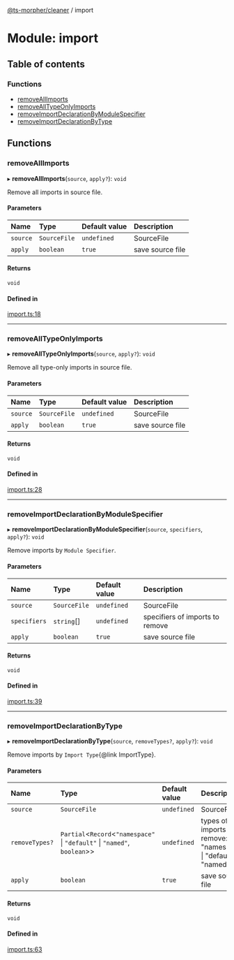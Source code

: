 [@ts-morpher/cleaner](../README.md) / import

# Module: import

## Table of contents

### Functions

- [removeAllImports](import.md#removeallimports)
- [removeAllTypeOnlyImports](import.md#removealltypeonlyimports)
- [removeImportDeclarationByModuleSpecifier](import.md#removeimportdeclarationbymodulespecifier)
- [removeImportDeclarationByType](import.md#removeimportdeclarationbytype)

## Functions

### removeAllImports

▸ **removeAllImports**(`source`, `apply?`): `void`

Remove all imports in source file.

#### Parameters

| Name | Type | Default value | Description |
| :------ | :------ | :------ | :------ |
| `source` | `SourceFile` | `undefined` | SourceFile |
| `apply` | `boolean` | `true` | save source file |

#### Returns

`void`

#### Defined in

[import.ts:18](https://github.com/linbudu599/morpher/blob/387f7fa/packages/cleaner/src/import.ts#L18)

___

### removeAllTypeOnlyImports

▸ **removeAllTypeOnlyImports**(`source`, `apply?`): `void`

Remove all type-only imports in source file.

#### Parameters

| Name | Type | Default value | Description |
| :------ | :------ | :------ | :------ |
| `source` | `SourceFile` | `undefined` | SourceFile |
| `apply` | `boolean` | `true` | save source file |

#### Returns

`void`

#### Defined in

[import.ts:28](https://github.com/linbudu599/morpher/blob/387f7fa/packages/cleaner/src/import.ts#L28)

___

### removeImportDeclarationByModuleSpecifier

▸ **removeImportDeclarationByModuleSpecifier**(`source`, `specifiers`, `apply?`): `void`

Remove imports by `Module Specifier`.

#### Parameters

| Name | Type | Default value | Description |
| :------ | :------ | :------ | :------ |
| `source` | `SourceFile` | `undefined` | SourceFile |
| `specifiers` | `string`[] | `undefined` | specifiers of imports to remove |
| `apply` | `boolean` | `true` | save source file |

#### Returns

`void`

#### Defined in

[import.ts:39](https://github.com/linbudu599/morpher/blob/387f7fa/packages/cleaner/src/import.ts#L39)

___

### removeImportDeclarationByType

▸ **removeImportDeclarationByType**(`source`, `removeTypes?`, `apply?`): `void`

Remove imports by `Import Type`{@link ImportType}.

#### Parameters

| Name | Type | Default value | Description |
| :------ | :------ | :------ | :------ |
| `source` | `SourceFile` | `undefined` | SourceFile |
| `removeTypes?` | `Partial`<`Record`<``"namespace"`` \| ``"default"`` \| ``"named"``, `boolean`\>\> | `undefined` | types of imports to remove: "namespace" \| "default" \| "named" |
| `apply` | `boolean` | `true` | save source file |

#### Returns

`void`

#### Defined in

[import.ts:63](https://github.com/linbudu599/morpher/blob/387f7fa/packages/cleaner/src/import.ts#L63)
